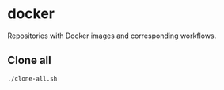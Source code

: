 # docker

Repositories with Docker images and corresponding workflows.

## Clone all

```sh
./clone-all.sh
```
